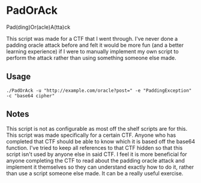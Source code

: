 # PadOrAck

Pad(ding)Or(acle)A(tta)ck

This script was made for a CTF that I went through. I've never done a padding
oracle attack before and felt it would be more fun (and a better learning 
experience) if I were to manually implement my own script to perform the 
attack rather than using something someone else made.

## Usage
    
    ./PadOrAck -u "http://example.com/oracle?post=" -e "PaddingException" -c "base64 cipher"
    

## Notes

This script is not as configurable as most off the shelf scripts are for this.
This script was made specifically for a certain CTF. Anyone who has completed 
that CTF should be able to know which it is based off the base64 function. I've
tried to keep all references to that CTF hidden so that this script isn't used
by anyone else in said CTF. I feel it is more beneficial for anyone completing
the CTF to read about the padding oracle attack and implement it themselves so
they can understand exactly how to do it, rather than use a script someone else 
made. It can be a really useful exercise.
